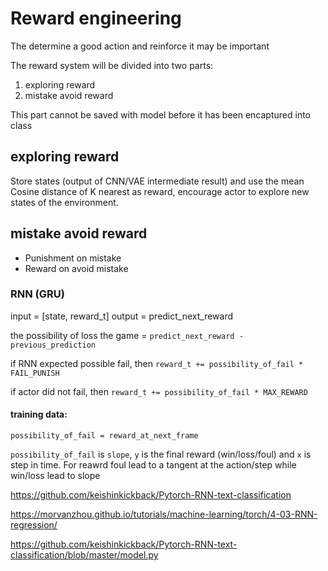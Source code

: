 # Reward engineering
The determine a good action and reinforce it may be important

The reward system will be divided into two parts:
1. exploring reward  
2. mistake avoid reward

This part cannot be saved with model before it has been encaptured into class

## exploring reward
Store states (output of CNN/VAE intermediate result) and use the mean Cosine distance of K nearest as reward, encourage actor to explore new states of the environment.

## mistake avoid reward
- Punishment on mistake  
- Reward on avoid mistake  

### RNN (GRU)
input = [state, reward_t]
output = predict_next_reward

the possibility of loss the game = `predict_next_reward - previous_prediction`

if RNN expected possible fail, then `reward_t += possibility_of_fail * FAIL_PUNISH`

if actor did not fail, then `reward_t += possibility_of_fail * MAX_REWARD`

#### training data: 
`possibility_of_fail = reward_at_next_frame`

`possibility_of_fail` is `slope`, `y` is the final reward (win/loss/foul) and `x` is step in time. For reawrd foul lead to a tangent at the action/step while win/loss lead to slope

https://github.com/keishinkickback/Pytorch-RNN-text-classification

https://morvanzhou.github.io/tutorials/machine-learning/torch/4-03-RNN-regression/

https://github.com/keishinkickback/Pytorch-RNN-text-classification/blob/master/model.py
